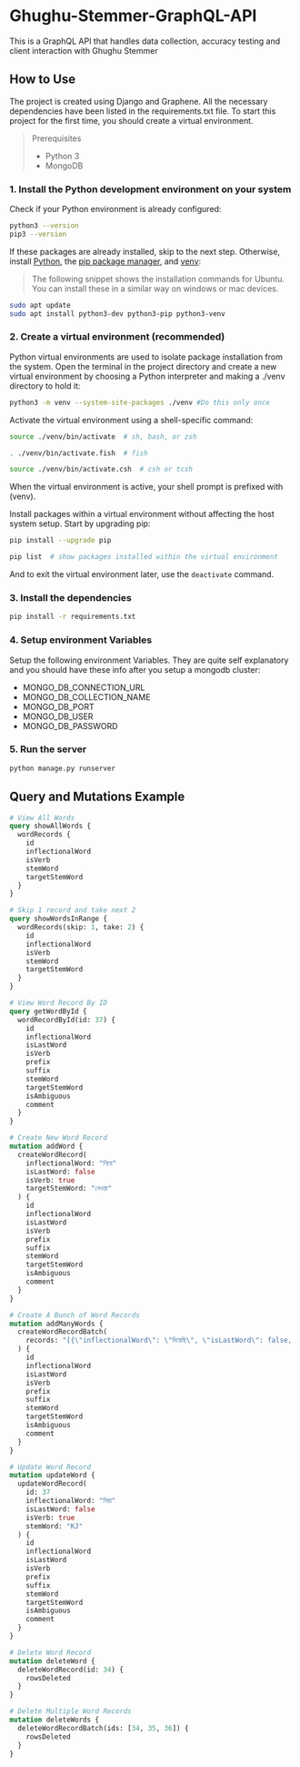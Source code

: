 # Ghughu-Stemmer-GraphQL-API

This is a GraphQL API that handles data collection, accuracy testing and client interaction with Ghughu Stemmer

## How to Use

The project is created using Django and Graphene. All the necessary dependencies have been listed in the requirements.txt file. To start this project for the first time, you should create a virtual environment.

> Prerequisites
>
>- Python 3
>- MongoDB

### 1. Install the Python development environment on your system

Check if your Python environment is already configured:

```bash
python3 --version
pip3 --version
```

If these packages are already installed, skip to the next step. Otherwise, install [Python](https://www.python.org/), the [pip package manager](https://pip.pypa.io/en/stable/installing/), and [venv](https://docs.python.org/3/library/venv.html):

> The following snippet shows the installation commands for Ubuntu. You can install these in a similar way on windows or mac devices.

```bash
sudo apt update
sudo apt install python3-dev python3-pip python3-venv
```

### 2. Create a virtual environment (recommended)

Python virtual environments are used to isolate package installation from the system. Open the terminal in the project directory and create a new virtual environment by choosing a Python interpreter and making a ./venv directory to hold it:

```bash
python3 -m venv --system-site-packages ./venv #Do this only once
```

Activate the virtual environment using a shell-specific command:

```bash
source ./venv/bin/activate  # sh, bash, or zsh

. ./venv/bin/activate.fish  # fish

source ./venv/bin/activate.csh  # csh or tcsh
```

When the virtual environment is active, your shell prompt is prefixed with (venv).

Install packages within a virtual environment without affecting the host system setup. Start by upgrading pip:

```bash
pip install --upgrade pip

pip list  # show packages installed within the virtual environment
```

And to exit the virtual environment later, use the `deactivate` command.

### 3. Install the dependencies

```bash
pip install -r requirements.txt
```

### 4. Setup environment Variables

Setup the following environment Variables. They are quite self explanatory and you should have these info after you setup a mongodb cluster:

- MONGO_DB_CONNECTION_URL
- MONGO_DB_COLLECTION_NAME
- MONGO_DB_PORT
- MONGO_DB_USER
- MONGO_DB_PASSWORD

### 5. Run the server

```bash
python manage.py runserver
```

## Query and Mutations Example

```graphql
# View All Words
query showAllWords {
  wordRecords {
    id
    inflectionalWord
    isVerb
    stemWord
    targetStemWord
  }
}

# Skip 1 record and take next 2
query showWordsInRange {
  wordRecords(skip: 1, take: 2) {
    id
    inflectionalWord
    isVerb
    stemWord
    targetStemWord
  }
}

# View Word Record By ID
query getWordById {
  wordRecordById(id: 37) {
    id
    inflectionalWord
    isLastWord
    isVerb
    prefix
    suffix
    stemWord
    targetStemWord
    isAmbiguous
    comment
  }
}

# Create New Word Record
mutation addWord {
  createWordRecord(
    inflectionalWord: "নিয়ে"
    isLastWord: false
    isVerb: true
    targetStemWord: "নেওয়া"
  ) {
    id
    inflectionalWord
    isLastWord
    isVerb
    prefix
    suffix
    stemWord
    targetStemWord
    isAmbiguous
    comment
  }
}

# Create A Bunch of Word Records
mutation addManyWords {
  createWordRecordBatch(
    records: "[{\"inflectionalWord\": \"দিয়েছি\", \"isLastWord\": false, \"isVerb\": true,\"targetStemWord\": \"দেওয়া\",\"isAmbiguous\": false }, {\"inflectionalWord\": \"দিচ্ছি\",\"isLastWord\": false,\"isVerb\": true,\"targetStemWord\": \"দেওয়া\",\"isAmbiguous\": false}]"
  ) {
    id
    inflectionalWord
    isLastWord
    isVerb
    prefix
    suffix
    stemWord
    targetStemWord
    isAmbiguous
    comment
  }
}

# Update Word Record
mutation updateWord {
  updateWordRecord(
    id: 37
    inflectionalWord: "নিয়া"
    isLastWord: false
    isVerb: true
    stemWord: "KJ"
  ) {
    id
    inflectionalWord
    isLastWord
    isVerb
    prefix
    suffix
    stemWord
    targetStemWord
    isAmbiguous
    comment
  }
}

# Delete Word Record
mutation deleteWord {
  deleteWordRecord(id: 34) {
    rowsDeleted
  }
}

# Delete Multiple Word Records
mutation deleteWords {
  deleteWordRecordBatch(ids: [34, 35, 36]) {
    rowsDeleted
  }
}
```

